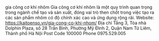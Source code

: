 gia công cơ khí nhôm
Gia công cơ khí nhôm là một quy trình quan trọng trong ngành chế tạo và sản xuất, đóng vai trò then chốt trong việc tạo ra các sản phẩm nhôm có độ chính xác cao và ứng dụng rộng rãi.
 Website: https://kaitoenso.vn/gia-cong-co-khi-nhom/
Địa chỉ        Tầng 3, Tòa nhà Dolphin Plaza, số 28 Trần Bình, Phường Mỹ Đình 2, Quận Nam Từ Liêm, Thành phố Hà Nội
Post Code        100000
Phone        0975.529.005